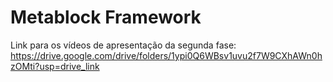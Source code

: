 # Metablock Framework
Link para os vídeos de apresentação da segunda fase: https://drive.google.com/drive/folders/1ypi0Q6WBsv1uvu2f7W9CXhAWn0hzOMti?usp=drive_link